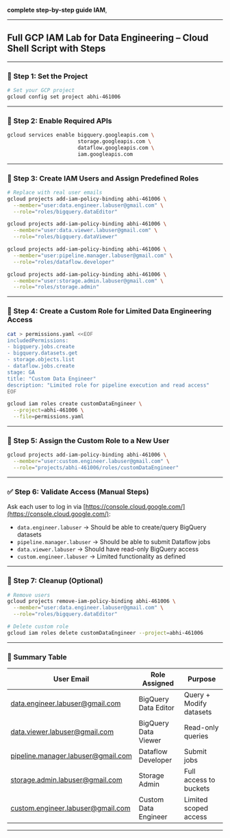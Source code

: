 **complete step-by-step guide IAM**, 

---

## Full GCP IAM Lab for Data Engineering – Cloud Shell Script with Steps

---

### 🔧 Step 1: Set the Project

```bash
# Set your GCP project
gcloud config set project abhi-461006
```

---

### 📂 Step 2: Enable Required APIs

```bash
gcloud services enable bigquery.googleapis.com \
                       storage.googleapis.com \
                       dataflow.googleapis.com \
                       iam.googleapis.com
```

---

### 👤 Step 3: Create IAM Users and Assign Predefined Roles

```bash
# Replace with real user emails
gcloud projects add-iam-policy-binding abhi-461006 \
  --member="user:data.engineer.labuser@gmail.com" \
  --role="roles/bigquery.dataEditor"

gcloud projects add-iam-policy-binding abhi-461006 \
  --member="user:data.viewer.labuser@gmail.com" \
  --role="roles/bigquery.dataViewer"

gcloud projects add-iam-policy-binding abhi-461006 \
  --member="user:pipeline.manager.labuser@gmail.com" \
  --role="roles/dataflow.developer"

gcloud projects add-iam-policy-binding abhi-461006 \
  --member="user:storage.admin.labuser@gmail.com" \
  --role="roles/storage.admin"
```

---

### 🧰 Step 4: Create a Custom Role for Limited Data Engineering Access

```bash
cat > permissions.yaml <<EOF
includedPermissions:
- bigquery.jobs.create
- bigquery.datasets.get
- storage.objects.list
- dataflow.jobs.create
stage: GA
title: "Custom Data Engineer"
description: "Limited role for pipeline execution and read access"
EOF

gcloud iam roles create customDataEngineer \
  --project=abhi-461006 \
  --file=permissions.yaml
```

---

### 🔗 Step 5: Assign the Custom Role to a New User

```bash
gcloud projects add-iam-policy-binding abhi-461006 \
  --member="user:custom.engineer.labuser@gmail.com" \
  --role="projects/abhi-461006/roles/customDataEngineer"
```

---

### ✅ Step 6: Validate Access (Manual Steps)

Ask each user to log in via [https://console.cloud.google.com/](https://console.cloud.google.com/):

* `data.engineer.labuser` → Should be able to create/query BigQuery datasets
* `pipeline.manager.labuser` → Should be able to submit Dataflow jobs
* `data.viewer.labuser` → Should have read-only BigQuery access
* `custom.engineer.labuser` → Limited functionality as defined

---

### 🧹 Step 7: Cleanup (Optional)

```bash
# Remove users
gcloud projects remove-iam-policy-binding abhi-461006 \
  --member="user:data.engineer.labuser@gmail.com" \
  --role="roles/bigquery.dataEditor"

# Delete custom role
gcloud iam roles delete customDataEngineer --project=abhi-461006
```

---

### 📌 Summary Table

| User Email                                                                      | Role Assigned        | Purpose                 |
| ------------------------------------------------------------------------------- | -------------------- | ----------------------- |
| [data.engineer.labuser@gmail.com](mailto:data.engineer.labuser@gmail.com)       | BigQuery Data Editor | Query + Modify datasets |
| [data.viewer.labuser@gmail.com](mailto:data.viewer.labuser@gmail.com)           | BigQuery Data Viewer | Read-only queries       |
| [pipeline.manager.labuser@gmail.com](mailto:pipeline.manager.labuser@gmail.com) | Dataflow Developer   | Submit jobs             |
| [storage.admin.labuser@gmail.com](mailto:storage.admin.labuser@gmail.com)       | Storage Admin        | Full access to buckets  |
| [custom.engineer.labuser@gmail.com](mailto:custom.engineer.labuser@gmail.com)   | Custom Data Engineer | Limited scoped access   |

---

